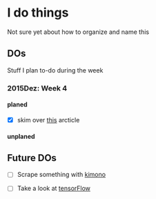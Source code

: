 # I do things
Not sure yet about how to organize and name this 

## DOs
Stuff I plan to-do during the week 
### 2015Dez: Week 4
#### planed
- [x] skim over [this](http://willmcginnis.com/2015/12/20/common-data-pitfalls-for-recurring-machine-learning-systems/) arcticle

#### unplaned 

## Future DOs 
- [ ] Scrape something with [kimono](https://www.kimonolabs.com/learn/calling-an-api)  
- [ ] Take a look at [tensorFlow](https://www.tensorflow.org/)

